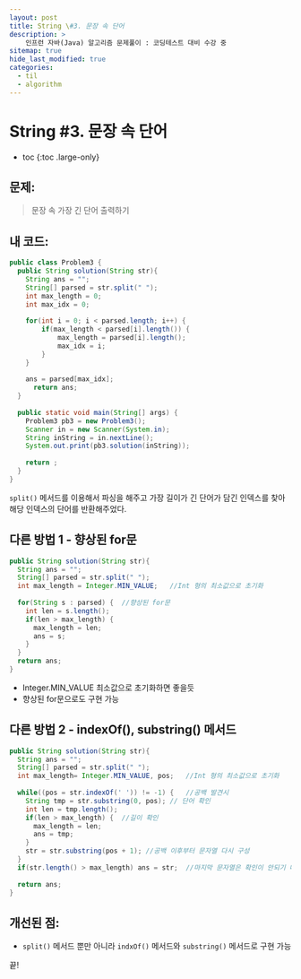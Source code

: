```yaml
---
layout: post
title: String \#3. 문장 속 단어
description: >
    인프런 자바(Java) 알고리즘 문제풀이 : 코딩테스트 대비 수강 중
sitemap: true
hide_last_modified: true
categories:
  - til
  - algorithm
---
```


# String \#3. 문장 속 단어

* toc
{:toc .large-only}

## 문제: 

> 문장 속 가장 긴 단어 출력하기

## 내 코드:

```java
public class Problem3 {
  public String solution(String str){
    String ans = "";
    String[] parsed = str.split(" ");
    int max_length = 0;
    int max_idx = 0;
    
    for(int i = 0; i < parsed.length; i++) {
    	if(max_length < parsed[i].length()) {
    		max_length = parsed[i].length();
    		max_idx = i;
    	}
    }
    
    ans = parsed[max_idx];
	  return ans;
  }
  
  public static void main(String[] args) {
    Problem3 pb3 = new Problem3();
    Scanner in = new Scanner(System.in);
    String inString = in.nextLine();
    System.out.print(pb3.solution(inString));
      
    return ;
  }
}
```
`split()` 메서드를 이용해서 파싱을 해주고 가장 길이가 긴 단어가 담긴 인덱스를 찾아 해당 인덱스의 단어를 반환해주었다.

## 다른 방법 1 - 향상된 for문

```java
public String solution(String str){
  String ans = "";
  String[] parsed = str.split(" ");
  int max_length = Integer.MIN_VALUE;	//Int 형의 최소값으로 초기화
  
  for(String s : parsed) {  //향상된 for문
    int len = s.length();
    if(len > max_length) {
      max_length = len;
      ans = s;
    }
  }
  return ans;
}
```
- Integer.MIN_VALUE 최소값으로 초기화하면 좋을듯
- 향상된 for문으로도 구현 가능

## 다른 방법 2 - indexOf(), substring() 메서드

```java
public String solution(String str){
  String ans = "";
  String[] parsed = str.split(" ");
  int max_length= Integer.MIN_VALUE, pos;	//Int 형의 최소값으로 초기화
  
  while((pos = str.indexOf(' ')) != -1) {	//공백 발견시
    String tmp = str.substring(0, pos); // 단어 확인
    int len = tmp.length();
    if(len > max_length) {  //길이 확인
      max_length = len;
      ans = tmp;
    }
    str = str.substring(pos + 1); //공백 이후부터 문자열 다시 구성
  }
  if(str.length() > max_length) ans = str;  //마지막 문자열은 확인이 안되기 떄문에 체크 
  
  return ans;
}
```

## 개선된 점:
- `split()` 메서드 뿐만 아니라 `indxOf()` 메서드와 `substring()` 메서드로 구현 가능

끝!